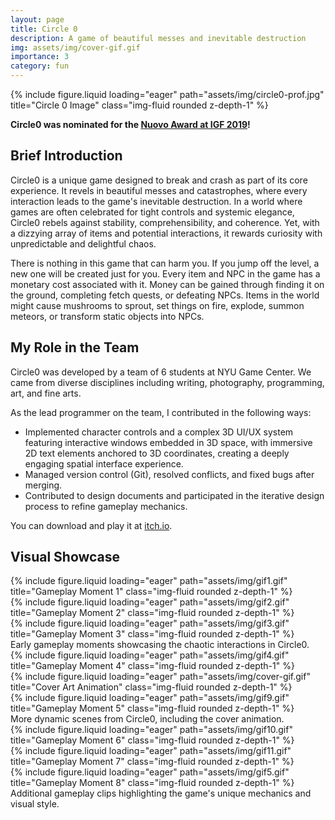 ```yaml
---
layout: page
title: Circle 0
description: A game of beautiful messes and inevitable destruction
img: assets/img/cover-gif.gif
importance: 3
category: fun
---
```


<div class="row">
    <div class="col-sm mt-3 mt-md-0">
        {% include figure.liquid loading="eager" path="assets/img/circle0-prof.jpg" title="Circle 0 Image" class="img-fluid rounded z-depth-1" %}
    </div>
</div>

**Circle0 was nominated for the [Nuovo Award at IGF 2019](https://igf.com/circle0)!**

## Brief Introduction

Circle0 is a unique game designed to break and crash as part of its core experience. It revels in beautiful messes and catastrophes, where every interaction leads to the game's inevitable destruction. In a world where games are often celebrated for tight controls and systemic elegance, Circle0 rebels against stability, comprehensibility, and coherence. Yet, with a dizzying array of items and potential interactions, it rewards curiosity with unpredictable and delightful chaos.

There is nothing in this game that can harm you. If you jump off the level, a new one will be created just for you. Every item and NPC in the game has a monetary cost associated with it. Money can be gained through finding it on the ground, completing fetch quests, or defeating NPCs. Items in the world might cause mushrooms to sprout, set things on fire, explode, summon meteors, or transform static objects into NPCs.

## My Role in the Team

Circle0 was developed by a team of 6 students at NYU Game Center. We came from diverse disciplines including writing, photography, programming, art, and fine arts.

As the lead programmer on the team, I contributed in the following ways:

- Implemented character controls and a complex 3D UI/UX system featuring interactive windows embedded in 3D space, with immersive 2D text elements anchored to 3D coordinates, creating a deeply engaging spatial interface experience.
- Managed version control (Git), resolved conflicts, and fixed bugs after merging.
- Contributed to design documents and participated in the iterative design process to refine gameplay mechanics.

You can download and play it at [itch.io](https://yesyes.itch.io/circle0).

## Visual Showcase

<div class="row">
    <div class="col-sm mt-3 mt-md-0">
        {% include figure.liquid loading="eager" path="assets/img/gif1.gif" title="Gameplay Moment 1" class="img-fluid rounded z-depth-1" %}
    </div>
    <div class="col-sm mt-3 mt-md-0">
        {% include figure.liquid loading="eager" path="assets/img/gif2.gif" title="Gameplay Moment 2" class="img-fluid rounded z-depth-1" %}
    </div>
    <div class="col-sm mt-3 mt-md-0">
        {% include figure.liquid loading="eager" path="assets/img/gif3.gif" title="Gameplay Moment 3" class="img-fluid rounded z-depth-1" %}
    </div>
</div>
<div class="caption">
    Early gameplay moments showcasing the chaotic interactions in Circle0.
</div>

<div class="row">
    <div class="col-sm mt-3 mt-md-0">
        {% include figure.liquid loading="eager" path="assets/img/gif4.gif" title="Gameplay Moment 4" class="img-fluid rounded z-depth-1" %}
    </div>
    <div class="col-sm mt-3 mt-md-0">
        {% include figure.liquid loading="eager" path="assets/img/cover-gif.gif" title="Cover Art Animation" class="img-fluid rounded z-depth-1" %}
    </div>
    <div class="col-sm mt-3 mt-md-0">
        {% include figure.liquid loading="eager" path="assets/img/gif9.gif" title="Gameplay Moment 5" class="img-fluid rounded z-depth-1" %}
    </div>
</div>
<div class="caption">
    More dynamic scenes from Circle0, including the cover animation.
</div>

<div class="row">
    <div class="col-sm mt-3 mt-md-0">
        {% include figure.liquid loading="eager" path="assets/img/gif10.gif" title="Gameplay Moment 6" class="img-fluid rounded z-depth-1" %}
    </div>
    <div class="col-sm mt-3 mt-md-0">
        {% include figure.liquid loading="eager" path="assets/img/gif11.gif" title="Gameplay Moment 7" class="img-fluid rounded z-depth-1" %}
    </div>
    <div class="col-sm mt-3 mt-md-0">
        {% include figure.liquid loading="eager" path="assets/img/gif5.gif" title="Gameplay Moment 8" class="img-fluid rounded z-depth-1" %}
    </div>
</div>
<div class="caption">
    Additional gameplay clips highlighting the game's unique mechanics and visual style.
</div>
